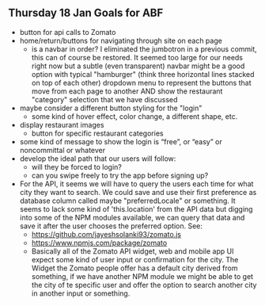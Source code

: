 ## Thursday 18 Jan Goals for ABF
* button for api calls to Zomato
* home/return/buttons for navigating through site on each page
    * is a navbar in order? I eliminated the jumbotron in a previous commit, this can of course be restored. It seemed too large for our needs right now but a subtle (even transparent) navbar might be a good option with typical "hamburger" (think three horizontal lines stacked on top of each other) dropdown menu to represent the buttons that move from each page to another AND show the restaurant "category" selection that we have discussed
* maybe consider a different button styling for the "login"
    * some kind of hover effect, color change, a different shape, etc.
* display restaurant images
    * button for specific restaurant categories
* some kind of message to show the login is “free”, or “easy” or noncommittal or whatever
* develop the ideal path that our users will follow:
    * will they be forced to login?
    * can you swipe freely to try the app before signing up?
* For the API, it seems we will have to query the users each time for what city they want to search. We could save and use their first preference as database column called maybe "preferredLocale" or something. It seems to lack some kind of 'this.location' from the API data but digging into some of the NPM modules available, we can query that data and save it after the user chooses the preferred option. See:
    * https://github.com/jayeshsolanki93/zomato.js
    * https://www.npmjs.com/package/zomato
    * Basically all of the Zomato API widget, web and mobile app UI expect some kind of user input or confirmation for the city. The Widget the Zomato people offer has a default city derived from something, if we have another NPM module we might be able to get the city of te specific user and offer the option to search another city in another input or something.